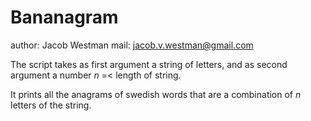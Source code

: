 # Bananagram

author: Jacob Westman
mail: jacob.v.westman@gmail.com

The script takes as first argument a
string of letters, and as second argument
a number _n_ =< length of string.

It prints all the anagrams of swedish
words that are a combination of _n_ letters
of the string.